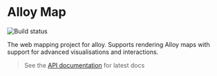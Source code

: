 # Alloy Map

![Build status](https://dev.azure.com/Yotta-Alloy/Alloy/_apis/build/status/Alloy%20Map)

The web mapping project for alloy. Supports rendering Alloy maps with support for advanced
visualisations and interactions.

> See the [API documentation](https://yottaltd.github.io/alloy-map/) for latest docs
